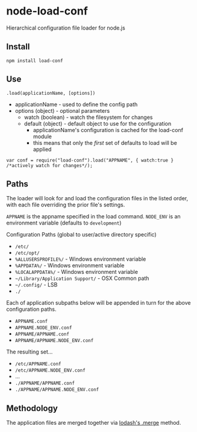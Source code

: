 node-load-conf
==============

Hierarchical configuration file loader for node.js


## Install

```
npm install load-conf
```

## Use

`.load(applicationName, [options])`

* applicationName - used to define the config path
* options (object) - optional parameters
  * watch (boolean) - watch the filesystem for changes
  * default (object) - default object to use for the configuration
    * applicationName's configuration is cached for the load-conf module
    * this means that only the *first* set of defaults to load will be applied

```
var conf = require("load-conf").load("APPNAME", { watch:true } /*actively watch for changes*/);
```

## Paths

The loader will look for and load the configuration files in the listed order, with each file overriding the prior file's settings.

`APPNAME` is the appname specified in the load command.
`NODE_ENV` is an environment variable (defaults to `development`)

Configuration Paths (global to user/active directory specific)

* `/etc/`
* `/etc/opt/`
* `%ALLUSERSPROFILE%/` - Windows environment variable
* `%APPDATA%/` - Windows environment variable
* `%LOCALAPPDATA%/` - Windows environment variable
* `~/Library/Application Support/` - OSX Common path
* `~/.config/` - LSB
* `./`

Each of application subpaths below will be appended in turn for the above configuration paths.

* `APPNAME.conf`
* `APPNAME.NODE_ENV.conf`
* `APPNAME/APPNAME.conf`
* `APPNAME/APPNAME.NODE_ENV.conf`

The resulting set...

* `/etc/APPNAME.conf`
* `/etc/APPNAME.NODE_ENV.conf`
* ...
* `./APPNAME/APPNAME.conf`
* `./APPNAME/APPNAME.NODE_ENV.conf`


## Methodology

The application files are merged together via [lodash's .merge](http://lodash.com/docs#merge) method.
